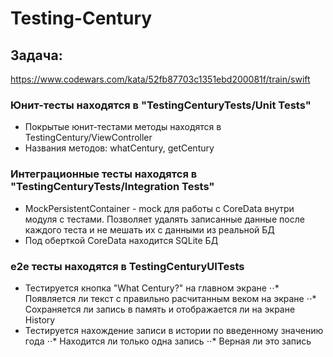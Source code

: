 # Testing-Century

## Задача:
https://www.codewars.com/kata/52fb87703c1351ebd200081f/train/swift

### Юнит-тесты находятся в "TestingCenturyTests/Unit Tests"
* Покрытые юнит-тестами методы находятся в TestingCentury/ViewController
* Названия методов: whatCentury, getCentury

### Интеграционные тесты находятся в "TestingCenturyTests/Integration Tests"
* MockPersistentContainer - mock для работы с CoreData внутри модуля с тестами. Позволяет удалять записанные данные после каждого теста и не мешать их с данными из реальной БД
* Под оберткой CoreData находится SQLite БД

### e2e тесты находятся в TestingCenturyUITests
* Тестируется кнопка "What Century?" на главном экране
⋅⋅* Появляется ли текст с правильно расчитанным веком на экране
⋅⋅* Сохраняется ли запись в память и отображается ли на экране History
* Тестируется нахождение записи в истории по введенному значению года 
⋅⋅* Находится ли только одна запись
⋅⋅* Верная ли это запись
